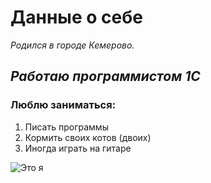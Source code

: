 # Данные о себе

*Родился в городе Кемерово.*

## *Работаю программистом 1С*

### Люблю заниматься:
1. Писать программы
2. Кормить своих котов (двоих)
3. Иногда играть на гитаре
   

<image src="./img/IA1.JPG" alt="Это я">


